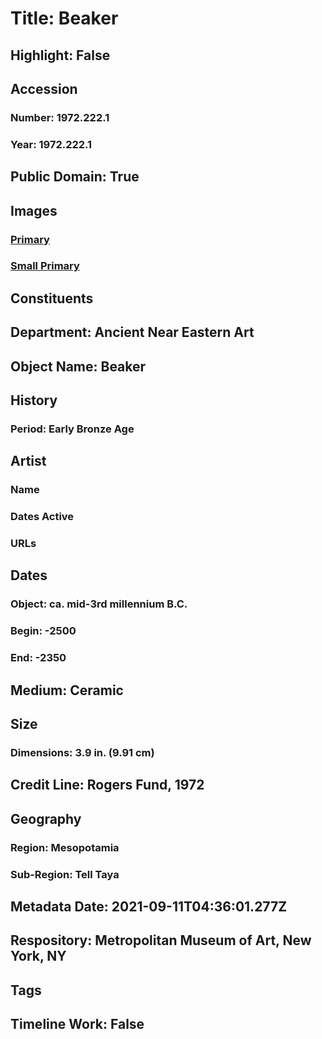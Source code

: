 # Title: Beaker
## Highlight: False
## Accession
### Number: 1972.222.1
### Year: 1972.222.1
## Public Domain: True
## Images
### [Primary](https://images.metmuseum.org/CRDImages/an/original/ME1972_222_1.jpg)
### [Small Primary](https://images.metmuseum.org/CRDImages/an/web-large/ME1972_222_1.jpg)
## Constituents
## Department: Ancient Near Eastern Art
## Object Name: Beaker
## History
### Period: Early Bronze Age
## Artist
### Name
### Dates Active
### URLs
## Dates
### Object: ca. mid-3rd millennium B.C.
### Begin: -2500
### End: -2350
## Medium: Ceramic
## Size
### Dimensions: 3.9 in. (9.91 cm)
## Credit Line: Rogers Fund, 1972
## Geography
### Region: Mesopotamia
### Sub-Region: Tell Taya
## Metadata Date: 2021-09-11T04:36:01.277Z
## Respository: Metropolitan Museum of Art, New York, NY
## Tags
## Timeline Work: False